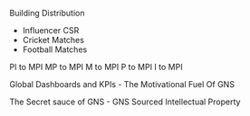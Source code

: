 
Building Distribution 
- Influencer CSR
- Cricket Matches
- Football Matches

PI to MPI
MP to MPI
M to MPI
P to MPI
I to MPI

Global Dashboards and KPIs - The Motivational Fuel Of GNS

The Secret sauce of GNS - GNS Sourced Intellectual Property
